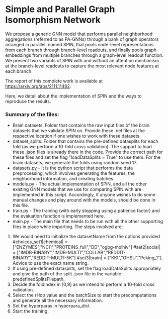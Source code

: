 # Simple and Parallel Graph Isomorphism Network 

We propose a generic GNN model that performs parallel neighborhood aggregations (referred to as PA-GNNs) through a bank of graph operators arranged in 
parallel, named SPIN, that pools node-level representations from each branch through branch-level readouts, and finally 
pools graph embeddings from multiple branches through a graph-level readout function. We present two variants of SPIN with and
without an attention mechanism at the branch-level readouts to capture the most relevant node features at each branch. 

The report of this complete work is available at https://arxiv.org/abs/2111.11482.

Here, we detail about the implementation of SPIN and the ways to reproduce the results.

### Summary of the files: 

- Brain datasets: Folder that contains the raw input files of the brain datasets that we validate SPIN on. Provide these .nel files at the respective location if one wishes to work with these datasets.
- dataset_splits: Folder that contains the pre-defined datasplits for each fold (as we perform a 10-fold cross validation). The support to load these .json files is already there in the code. Provide the correct path for these files and set the flag "loadDataSplits = True" to use them. For the brain datasets, we generate the folds using random seed 17.
- datasets.py - It is the python script that performs the data preprocessing, which involves generating the features, the neighborhood information, and creating batches.
- models.py - The actual implementation of SPIN, and all the other existing GNN models that we use for comparing SPIN with are implemented in this script. Accordingly, if anyone wishes to do some manual changes and play around with the models, should be done in this file. 
- train.py - The training (with early stopping using a patience factor) and the evaluation function is implemented here. 
- main.py - The main file that needs to be run with all the other supporting files in place while importing. The steps involved are:
1. We would need to initialize the datasetName from the options provided 
#choices_set1|chemical| = ["ENZYMES","NCI1","PROTEINS_full","DD","ogbg-molhiv"]
#set2|social| = ["IMDB-BINARY","IMDB-MULTI","COLLAB","REDDIT-BINARY","REDDIT-MULTI-5K"]
#set3|brain| = ["KKI","OHSU","Peking_1"]. Advice to use the exact name string.
2. If using pre-defined datasplits, set the flag loadDataSplits appropriately and give the path of the split .json file in the variable predefinedSplitsFilepath.
3. Decide the foldIndex in [0,9] as we intend to perform a 10-fold cross validation.
4. Select the rHop value and the batchSize to start the precomputations and generate all the necessary information.
5. Set the hyperparas in hyperpara_dict.
6. Start the training.
